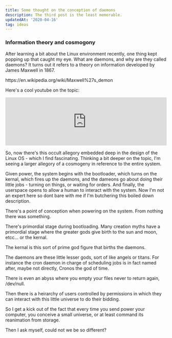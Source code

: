 ```yaml
---
title: Some thought on the conception of daemons
description: The third post is the least memorable.
updatedAt: '2020-04-16'
tag: ideas
---
```


### Information theory and cosmogony

After learning a bit about the Linux environment recently, one thing kept popping up that caught my eye. What are daemons, and why are they called daemons? It turns out it refers to a theory on information developed by James Maxwell in 1867.

<link src="https://en.wikipedia.org/wiki/Maxwell%27s_demon">https://en.wikipedia.org/wiki/Maxwell%27s_demon</link>

Here's a cool youtube on the topic:
<iframe width="100%" src="https://www.youtube.com/embed/11QkX4u6RJg" title="YouTube video player" frameborder="0" allow="accelerometer; autoplay; clipboard-write; encrypted-media; gyroscope; picture-in-picture" allowfullscreen></iframe>

So, now there's this occult allegory embedded deep in the design of the Linux OS - which I find fascinating. Thinking a bit deeper on the topic, I'm seeing a larger allegory of a cosmogeny in reference to the entire system.

Given power, the system begins with the bootloader, which turns on the kernal, which fires up the daemons, and the dameons go about doing their little jobs - turning on things, or waiting for orders. And finally, the userspace opens to allow a human to interact with the system. Now I'm not an expert here so dont bare with me if I'm butchering this boiled down description.

There's a point of conception when powering on the system. From nothing there was something.

There's primordial stage during bootloading. Many creation myths have a primordial stage where the greater gods give birth to the sun and moon, etcc... or the kernal.

The kernal is this sort of prime god figure that births the daemons.

The daemons are these little lesser gods, sort of like angels or titans. For instance the cron daemon in charge of scheduling jobs is in fact named after, maybe not directly, Cronos the god of time.

There is even an abyss where you empty your files never to return again, /dev/null.

Then there is a heirarchy of users controlled by permissions in which they can interact with this little universe to do their bidding.

So I get a kick out of the fact that every time you send power your computer, you conceive a small universe, or at least command its reanimation from storage.

Then I ask myself, could not we be so different?